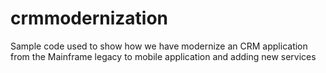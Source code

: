 # crmmodernization
Sample code used to show how we have modernize an CRM application from the Mainframe legacy to mobile application and adding new services
